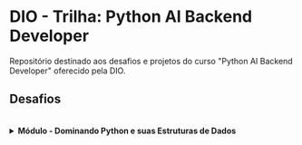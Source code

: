 # DIO - Trilha: Python AI Backend Developer
Repositório destinado aos desafios e projetos do curso "Python AI Backend Developer" oferecido pela DIO.

## Desafios

<br />
<details>
    <summary><strong>Módulo - Dominando Python e suas Estruturas de Dados</strong></summary>
    <br />
    <div align="left">
        <!-- Módulo - Dominando Python e suas Estruturas de Dados -->
        <table border=1>
            <tr>
                <th colspan="3"><a href="https://github.com/Lucas-p00/DIO-trilha-python/tree/main/Estruturas%20de%20Dados">Módulo - Dominando Python e suas Estruturas de Dados</a></th>
            </tr>
            <tr>
                <th>Desafio</th>
                <th>Solução</th>
                <th>Status</th>
            </tr>
            <tr>
                <td>Sistema Bancário</td>
                <td><a href="https://github.com/Lucas-p00/DIO-trilha-python/blob/main/Estruturas%20de%20Dados/desafio_projeto_1.py">Código</a></td>
                <td align="center">✔️</td>
            </tr>
            <tr>
                <td>Sistema Bancário (Upgrade)</td>
                <td><a href="https://github.com/Lucas-p00/DIO-trilha-python/blob/main/Estruturas%20de%20Dados/desafio_projeto_2.py">Código</a></td>
                <td align="center">✔️</td>
            </tr>
            <tr>
                <td>Verificador de Planos de Internet</td>
                <td><a href="https://github.com/Lucas-p00/DIO-trilha-python/blob/main/Estruturas%20de%20Dados/desafio_codigo_1.py">Código</a></td>
                <td align="center">✔️</td>
            </tr>   
            <tr>
                <td>Lista de Equipamentos</td>
                <td><a href="https://github.com/Lucas-p00/DIO-trilha-python/blob/main/Estruturas%20de%20Dados/desafio_codigo_2.py">Código</a></td>
                <td align="center">✔️</td>
            </tr>               
            <tr>
                <td>Validando número de telefone</td>
                <td><a href="https://github.com/Lucas-p00/DIO-trilha-python/blob/main/Estruturas%20de%20Dados/desafio_codigo_3.py">Código</a></td>
                <td align="center">✔️</td>
            </tr>               
        </table>
</details>